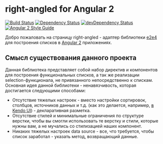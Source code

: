 # right-angled for Angular 2

[![Build Status](https://travis-ci.org/fshchudlo/right-angled.svg?branch=master)](https://travis-ci.org/fshchudlo/right-angled)
[![Dependency Status](https://david-dm.org/fshchudlo/right-angled.svg)](https://david-dm.org/fshchudlo/right-angled)
[![devDependency Status](https://david-dm.org/fshchudlo/right-angled/dev-status.svg)](https://david-dm.org/fshchudlo/right-angled?type=dev)
[![Angular 2 Style Guide](https://mgechev.github.io/angular2-style-guide/images/badge.svg)](https://angular.io/styleguide)

Добро пожаловать на страницу right-angled - адаптер библиотеки [e2e4](https://github.com/fshchudlo/e2e4) для построения списков в [Angular 2](https://github.com/angular/angular) приложениях.

## Смысл существования данного проекта
Данная библиотека представляет собой набор директив и компонентов для построения функциональных списков, а так же реализации selection-функционала, не привязанного непосредственно к спискам.
Основная идея данной библиотеки - ненавязчивость, которая достигается следующими способами:
- Отсутствие тяжелых настроек - вместо настройки сортировок, столбцов, источников данных и т.д. (как это делается, например, [в Kendo UI](http://demos.telerik.com/kendo-ui/grid/index)) - декларативная разметка.
- Отсутствие стилей и минимальные ограничения по структуре верстки, чтобы вы смогли использовать те верстку и стили, которые нужны вам, а не мучались со стилизацией наших компонент. 
- Никаких тяжелых настроек data source - все, что требуется, чтобы список заработал - указать метод, возвращающий данные.